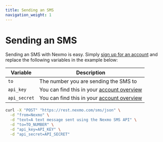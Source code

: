 ```yaml
---
title: Sending an SMS
navigation_weight: 1
---
```


# Sending an SMS

Sending an SMS with Nexmo is easy. Simply [sign up for an account](https://dashboard.nexmo.com/sign-up) and replace the following variables in the example below:

| Variable | Description |
| -------- | ----------- |
| `to` | The number you are sending the SMS to |
| `api_key` | You can find this in your [account overview](https://dashboard.nexmo.com/account-overview) |
| `api_secret` | You can find this in your [account overview](https://dashboard.nexmo.com/account-overview) |

```sh
curl -X "POST" "https://rest.nexmo.com/sms/json" \
  -d "from=Nexmo" \
  -d "text=A text message sent using the Nexmo SMS API" \
  -d "to=TO_NUMBER" \
  -d "api_key=API_KEY" \
  -d "api_secret=API_SECRET"
```
